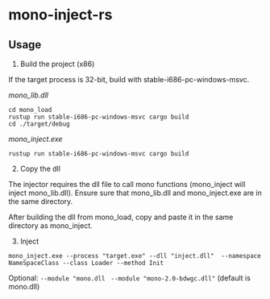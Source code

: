 # mono-inject-rs

## Usage

1. Build the project (x86) 

If the target process is 32-bit, build with stable-i686-pc-windows-msvc.

*mono_lib.dll*
```
cd mono_load
rustup run stable-i686-pc-windows-msvc cargo build
cd ./target/debug
```

*mono_inject.exe*
```
rustup run stable-i686-pc-windows-msvc cargo build
```

2. Copy the dll

The injector requires the dll file to call mono functions (mono_inject will inject mono_lib.dll). 
Ensure sure that mono_lib.dll and mono_inject.exe are in the same directory.

After building the dll from mono_load, copy and paste it in the same directory as mono_inject. 

3. Inject

`mono_inject.exe --process "target.exe" --dll "inject.dll"  --namespace NameSpaceClass --class Loader --method Init`

 Optional: `--module "mono.dll` ` --module "mono-2.0-bdwgc.dll"` (default is mono.dll)
